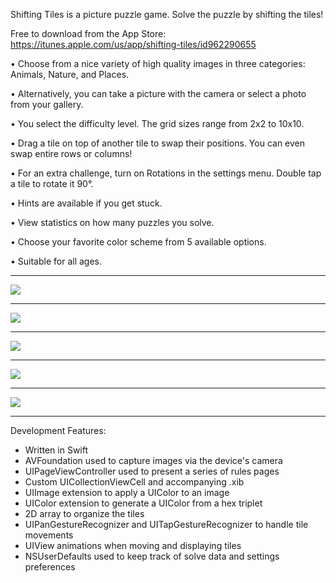 Shifting Tiles is a picture puzzle game. Solve the puzzle by shifting the tiles!

Free to download from the App Store: https://itunes.apple.com/us/app/shifting-tiles/id962290655

• Choose from a nice variety of high quality images in three categories: Animals, Nature, and Places.

• Alternatively, you can take a picture with the camera or select a photo from your gallery.

• You select the difficulty level. The grid sizes range from 2x2 to 10x10.

• Drag a tile on top of another tile to swap their positions. You can even swap entire rows or columns!

• For an extra challenge, turn on Rotations in the settings menu. Double tap a tile to rotate it 90°.

• Hints are available if you get stuck.

• View statistics on how many puzzles you solve.

• Choose your favorite color scheme from 5 available options.

• Suitable for all ages.

__________________________________________________________________________________________
![](https://github.com/pakalewis/ShiftingTiles/blob/master/screenshot-1.png)
__________________________________________________________________________________________
![](https://github.com/pakalewis/ShiftingTiles/blob/master/screenshot-2.png)
__________________________________________________________________________________________
![](https://github.com/pakalewis/ShiftingTiles/blob/master/screenshot-3.png)
__________________________________________________________________________________________
![](https://github.com/pakalewis/ShiftingTiles/blob/master/screenshot-4.png)
__________________________________________________________________________________________
![](https://github.com/pakalewis/ShiftingTiles/blob/master/screenshot-5.png)
__________________________________________________________________________________________

Development Features:
- Written in Swift
- AVFoundation used to capture images via the device's camera
- UIPageViewController used to present a series of rules pages
- Custom UICollectionViewCell and accompanying .xib
- UIImage extension to apply a UIColor to an image
- UIColor extension to generate a UIColor from a hex triplet
- 2D array to organize the tiles
- UIPanGestureRecognizer and UITapGestureRecognizer to handle tile movements
- UIView animations when moving and displaying tiles
- NSUserDefaults used to keep track of solve data and settings preferences
